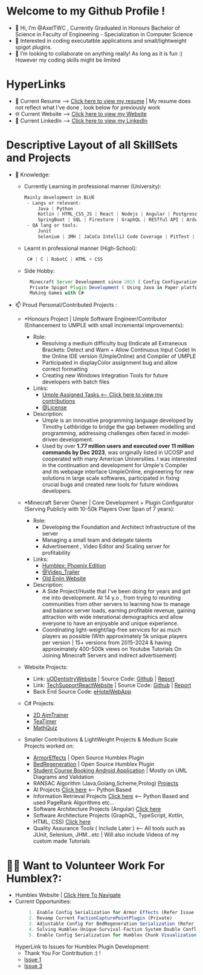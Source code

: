 # Welcome to my Github Profile !
- 👋 Hi, I’m @AxelTWC , Currently Graduated in Honours Bachelor of Science in Faculty of Engineering - Specialization in Computer Science
- 👀 Interested in coding executatble applications and small/lightweight spigot plugins.
- 💞️ I’m looking to collaborate on anything really! As long as it is fun :) However my coding skills might be limited

# HyperLinks
- 📝 Current Resume --> [Click here to view my resume](https://axeltwc.github.io/AxelTang-Resume.pdf) | My resume does not reflect what I've done , look below for previously work
- 🌐 Current Website --> [Click here to view my Website](https://axeltwc.github.io/)
- 💼 Current Linkedln --> [Click here to view my Linkedln](https://www.linkedin.com/in/axel-tang-2b22572b6/)
  
# Descriptive Layout of all SkillSets and Projects

- 🌱 Knowledge: 
  - Currently Learning in professional manner (University):
     ```css
     Mainly development in BLUE
      - Langs or relevant:
          Java | Python
          Kotlin | HTML_CSS_JS | React | Nodejs | Angular | Postgresql | MongoDB
          SpringBoot | SQL | Firestore | GraphQL | RESTful API | Arduino | MATLAB | Racket-Scheme | Prolog | GoLang
      - QA lang or tools:
          Junit
          Selenium | JMH | JaCoCo IntelliJ Code Coverage | PitTest | EasyMocks | DBVisualizer
     ```
     
  - Learnt in professional manner (High-School):
    ```css
     C# | C | RobotC | HTML + CSS
    ```
  - Side Hobby:
    ```js
      Minecraft Server Development since 2015 ( Config Configuration + Archtecture)
      Private Spigot Plugin Development ( Using Java in Paper platform under Bukkit with Maven Build )
      Making Games with C#
    ```
- 📫 Proud Personal/Contributed Projects :
  - *Honours Project | Umple Software Engineer/Contributor (Enhancement to UMPLE with small incremental improvements):
    - Role: 
      - Resolving a medium difficulty bug (Indicate all Extraneous Brackets: Detect and Warn + Allow Continuous Input Code) In the Online IDE version (UmpleOnline) and Compiler of UMPLE
      - Participated in displayColor assignment bug and allow correct formatting
      - Creating new Windows Integration Tools for future developers with batch files
    - Links:
      - [Umple Assigned Tasks <-- Click here to view my contributions](https://github.com/umple/umple/issues?q=involves%3AAxelTWC+sort%3Acreated-asc+)
      - [@License](https://github.com/umple/umple/blob/master/LICENSE.md)
    - Description:
      - Umple is an innovative programming language developed by Timothy Lethbridge to bridge the gap between modelling and programming, addressing challenges often faced in model-driven development.
      - Used by over **1.77 million users and executed over 11 million commands by Dec 2023**, was originally listed in UCOSP and cooperated with many American Universities. I was interested in the continuation and development for Umple's Compiler and its webpage interface UmpleOnline, engineering for new solutions in large scale softwares, participated in fixing crucial bugs and created new tools for future windows developers.
   
  - *Minecraft Server Owner | Core Development + Plugin Configurator (Serving Publicly with 10-50k Players Over Span of 7 years):
    - Role:
      - Developing the Foundation and Architect Infrastructure of the server
      - Managing a small team and delegate talents
      - Advertisement , Video Editor and Scaling server for profitability
    - Links:
      - [Humblex: Phoenix Edition](https://humblex.net)
      - [@Video_Trailer](https://www.youtube.com/watch?v=CWIEHURiz9s)
      - [Old Enjin Website](https://web.archive.org/web/20230425232005/https://humblex.enjin.com/members)
    - Description:
      - A Side Project/Hustle that I've been doing for years and got me into development. At 14 y.o , from trying to reuniting communities from other servers to learning how to manage and balance server loads, earning profitable revenue, gaining attraction with wide interational demographics and allow everyone to have an enjoyable and unique experience.
      - Coordinating light-weight/lag-free services for as much players as possible (With approximately 5k unique players per version | 15+ versions from 2015-2024 & having approximately 400-500k views on Youtube Tutorials On Joining Minecraft Servers and indirect advertisement)
  - Website Projects:
    - Link: [uODentistryWebsite](https://leafy-banoffee-abef26.netlify.app/) | Source Code: [Github](https://github.com/AxelTWC/uODentistryProject1) | [Report](https://github.com/AxelTWC/DentistryWebsiteReport/blob/main/SEG3125%20Project%20Report%20300164095.pdf)
    - Link: [TechSupportReactWebsite](https://humblexservertemp.github.io/) | Source Code: [Github](https://github.com/HumblexServerTemp/humblexservertemp.github.io/tree/main) | [Report](https://github.com/AxelTWC/TechSupportWebsiteReport/blob/main/SEG3125%20Project%202%20Final%20Report%20300164095.pdf)
    - Back End Source Code: [eHotelWebApp](https://github.com/AxelTWC/CSI2132-eHotelsWebApp)
  - C# Projects:
    - [2D AimTrainer](https://github.com/AxelTWC/Side-Project---AimTrainer-Funny-version-)
    - [TeaTimer](https://github.com/AxelTWC/C---teaTimer)
    - [MathQuiz](https://github.com/AxelTWC/C---mathQuiz)
  - Smaller Contributions & LightWeight Projects & Medium Scale Projects worked on:
    - [ArmorEffects](https://github.com/AxelTWC/ArmorEffects) | Open Source Humblex Plugin
    - [BedRegeneration](https://github.com/AxelTWC/BedRegeneration) | Open Source Humblex Plugin
    - [Student Course Booking Android Application](https://github.com/AxelTWC/StudentCourseBookingApp/tree/master) | Mostly on UML Diagrams and Validation
    - RANSAC Algorithm (Java,Golang,Scheme,Prolog) [Projects](https://github.com/AxelTWC/RANSAC-Algo-Project)
    - AI Projects [Click here](https://github.com/AxelTWC/NP-and-DL-Project) <-- Python Based
    - Information Retrieval Projects [Click here](https://github.com/AxelTWC/IR-System-Project) <-- Python Based and used PageRank Algorithms etc...
    - Software Architecture Projects (Angular) [Click here](https://github.com/AxelTWC/Angular-Shopping-Cart)
    - Software Architecture Projects (GraphQL, TypeScript, Kotlin, HTML, CSS) [Click here](https://github.com/AxelTWC/GraphQL-Small-Project) 
    - Quality Assurance Tools ( Include Later ) <-- All tools such as JUnit, Selenium, JHM...etc | Will also include Videos of my custom made Tutorials 

# 👨‍💻 Want to Volunteer Work For Humblex?:
  - Humblex Website | [Click Here To Navigate](https://www.humblex.net)
  - Current Opportunities:
    ```js
         1. Enable Config Serialization for Armor Effects (Refer Issue in ArmorEffects Repo + Release to https://www.spigotmc.org/resources/ once finalized) 
         2. Revamp Current FactionCapturePointPlugin (Private) 
         3. Adjustable Config For BedRegeneration Serialization (Refer Issue in BedRegeneration Repo)
         4. Solving Humblex-Unique-Survival-Faction System Double Conflicter Message (Private + High Priority)
         5. Enable Config Serialization for Humblex Chunk Visualization (Private + Release to https://www.spigotmc.org/resources/ once finalized) 
    ```
    HyperLink to Issues for Humblex Plugin Development:
    - Thank You For Contribution :) !
    - [Issue 1](https://github.com/AxelTWC/ArmorEffects/issues)
    - [Issue 3](https://github.com/AxelTWC/BedRegeneration/issues)
<!---
AxelTWC/AxelTWC is a ✨ special ✨ repository because its `README.md` (this file) appears on your GitHub profile.
You can click the Preview link to take a look at your changes.
--->
